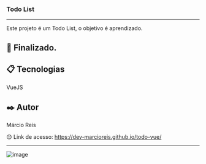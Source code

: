 ### Todo List

---

Este projeto é um Todo List, o objetivo é aprendizado.

## 🚀 Finalizado.

## 📋 Tecnologias
VueJS

## ✒️ Autor
Márcio Reis

😊 Link de acesso: https://dev-marcioreis.github.io/todo-vue/

---
![image](https://user-images.githubusercontent.com/122680054/234391426-c289375a-7ee1-4f49-a345-25550797f306.png)


